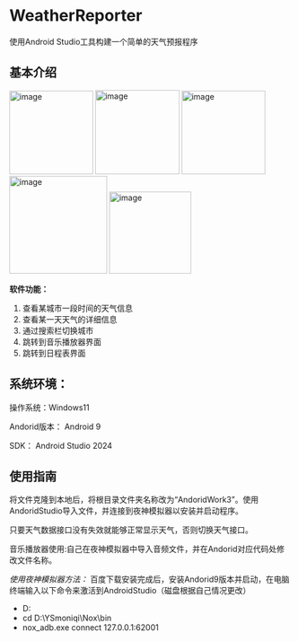 # WeatherReporter
使用Android Studio工具构建一个简单的天气预报程序

## 基本介绍
<img width="149" alt="image" src="https://github.com/user-attachments/assets/eadf9117-7236-4db8-bda5-5d7831349eda">
<img width="150" alt="image" src="https://github.com/user-attachments/assets/25cb6707-437c-43ca-9a3e-dd7e81c542e4">
<img width="149" alt="image" src="https://github.com/user-attachments/assets/ca0573a1-e49e-46b7-bd85-ccf001c3cb28">
<img width="174" alt="image" src="https://github.com/user-attachments/assets/2f5a22a0-349c-4760-b262-8066f127bebc">
<img width="146" alt="image" src="https://github.com/user-attachments/assets/63334502-fa91-41a3-8965-52acc76a718f">

**软件功能：**
1. 查看某城市一段时间的天气信息
2. 查看某一天天气的详细信息
3. 通过搜索栏切换城市
4. 跳转到音乐播放器界面
5. 跳转到日程表界面

## 系统环境：
操作系统：Windows11

Andorid版本： Android 9

SDK： Android Studio 2024

## 使用指南
将文件克隆到本地后，将根目录文件夹名称改为“AndoridWork3”。使用AndoridStudio导入文件，并连接到夜神模拟器以安装并启动程序。

只要天气数据接口没有失效就能够正常显示天气，否则切换天气接口。

音乐播放器使用:自己在夜神模拟器中导入音频文件，并在Andorid对应代码处修改文件名称。

*使用夜神模拟器方法：*
百度下载安装完成后，安装Andorid9版本并启动，在电脑终端输入以下命令来激活到AndroidStudio（磁盘根据自己情况更改）
- D:
- cd D:\YSmoniqi\Nox\bin
- nox_adb.exe connect 127.0.0.1:62001
